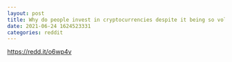 ```yaml
--- 
layout: post 
title: Why do people invest in cryptocurrencies despite it being so volatile? 
date: 2021-06-24 1624523331 
categories: reddit 
--- 
```

https://redd.it/o6wp4v
